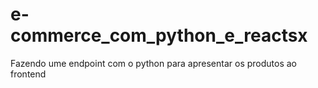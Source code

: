 # e-commerce_com_python_e_reactsx
Fazendo ume endpoint com o python para apresentar os produtos ao frontend
